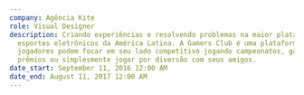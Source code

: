 ```yaml
---
company: Agência Kite
role: Visual Designer
description: Criando experiências e resolvendo problemas na maior plataforma de
  esportes eletrônicos da América Latina. A Gamers Club é uma plataforma onde
  jogadores podem focar em seu lado competitivo jogando campeonatos, ganhando
  prêmios ou simplesmente jogar por diversão com seus amigos.
date_start: September 11, 2016 12:00 AM
date_end: August 11, 2017 12:00 AM
---
```

